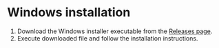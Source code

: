 # Windows installation

  1. Download the Windows installer executable from the [Releases page](https://github.com/xvitaly/wloc/releases).
  2. Execute downloaded file and follow the installation instructions.
